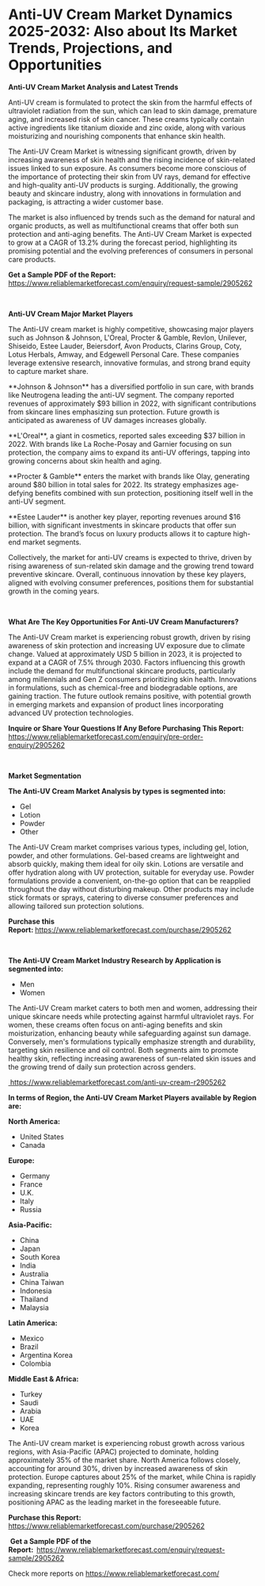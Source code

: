 <p><h1>Anti-UV Cream Market Dynamics 2025-2032: Also about Its Market Trends, Projections, and Opportunities</h1></p><p><strong>Anti-UV Cream Market Analysis and Latest Trends</strong></p>
<p><p>Anti-UV cream is formulated to protect the skin from the harmful effects of ultraviolet radiation from the sun, which can lead to skin damage, premature aging, and increased risk of skin cancer. These creams typically contain active ingredients like titanium dioxide and zinc oxide, along with various moisturizing and nourishing components that enhance skin health.</p><p>The Anti-UV Cream Market is witnessing significant growth, driven by increasing awareness of skin health and the rising incidence of skin-related issues linked to sun exposure. As consumers become more conscious of the importance of protecting their skin from UV rays, demand for effective and high-quality anti-UV products is surging. Additionally, the growing beauty and skincare industry, along with innovations in formulation and packaging, is attracting a wider customer base.</p><p>The market is also influenced by trends such as the demand for natural and organic products, as well as multifunctional creams that offer both sun protection and anti-aging benefits. The Anti-UV Cream Market is expected to grow at a CAGR of 13.2% during the forecast period, highlighting its promising potential and the evolving preferences of consumers in personal care products.</p></p>
<p><strong>Get a Sample PDF of the Report:&nbsp;</strong> <a href="https://www.reliablemarketforecast.com/enquiry/request-sample/2905262?utm_campaign=1080&utm_medium=2&utm_source=Github&utm_content=ia&utm_term=12032025&utm_id=anti-uv-cream">https://www.reliablemarketforecast.com/enquiry/request-sample/2905262</a></p>
<p>&nbsp;</p>
<p><strong>Anti-UV Cream Major Market Players</strong></p>
<p><p>The Anti-UV cream market is highly competitive, showcasing major players such as Johnson & Johnson, L'Oreal, Procter & Gamble, Revlon, Unilever, Shiseido, Estee Lauder, Beiersdorf, Avon Products, Clarins Group, Coty, Lotus Herbals, Amway, and Edgewell Personal Care. These companies leverage extensive research, innovative formulas, and strong brand equity to capture market share.</p><p>**Johnson & Johnson** has a diversified portfolio in sun care, with brands like Neutrogena leading the anti-UV segment. The company reported revenues of approximately $93 billion in 2022, with significant contributions from skincare lines emphasizing sun protection. Future growth is anticipated as awareness of UV damages increases globally.</p><p>**L'Oreal**, a giant in cosmetics, reported sales exceeding $37 billion in 2022. With brands like La Roche-Posay and Garnier focusing on sun protection, the company aims to expand its anti-UV offerings, tapping into growing concerns about skin health and aging.</p><p>**Procter & Gamble** enters the market with brands like Olay, generating around $80 billion in total sales for 2022. Its strategy emphasizes age-defying benefits combined with sun protection, positioning itself well in the anti-UV segment.</p><p>**Estee Lauder** is another key player, reporting revenues around $16 billion, with significant investments in skincare products that offer sun protection. The brand’s focus on luxury products allows it to capture high-end market segments.</p><p>Collectively, the market for anti-UV creams is expected to thrive, driven by rising awareness of sun-related skin damage and the growing trend toward preventive skincare. Overall, continuous innovation by these key players, aligned with evolving consumer preferences, positions them for substantial growth in the coming years.</p></p>
<p>&nbsp;</p>
<p><strong>What Are The Key Opportunities For Anti-UV Cream Manufacturers?</strong></p>
<p><p>The Anti-UV Cream market is experiencing robust growth, driven by rising awareness of skin protection and increasing UV exposure due to climate change. Valued at approximately USD 5 billion in 2023, it is projected to expand at a CAGR of 7.5% through 2030. Factors influencing this growth include the demand for multifunctional skincare products, particularly among millennials and Gen Z consumers prioritizing skin health. Innovations in formulations, such as chemical-free and biodegradable options, are gaining traction. The future outlook remains positive, with potential growth in emerging markets and expansion of product lines incorporating advanced UV protection technologies.</p></p>
<p><strong>Inquire or Share Your Questions If Any Before Purchasing This Report:</strong> <a href="https://www.reliablemarketforecast.com/enquiry/pre-order-enquiry/2905262?utm_campaign=1080&utm_medium=2&utm_source=Github&utm_content=ia&utm_term=12032025&utm_id=anti-uv-cream">https://www.reliablemarketforecast.com/enquiry/pre-order-enquiry/2905262</a></p>
<p>&nbsp;</p>
<p><strong>Market Segmentation</strong></p>
<p><strong>The Anti-UV Cream Market Analysis by types is segmented into:</strong></p>
<p><ul><li>Gel</li><li>Lotion</li><li>Powder</li><li>Other</li></ul></p>
<p><p>The Anti-UV Cream market comprises various types, including gel, lotion, powder, and other formulations. Gel-based creams are lightweight and absorb quickly, making them ideal for oily skin. Lotions are versatile and offer hydration along with UV protection, suitable for everyday use. Powder formulations provide a convenient, on-the-go option that can be reapplied throughout the day without disturbing makeup. Other products may include stick formats or sprays, catering to diverse consumer preferences and allowing tailored sun protection solutions.</p></p>
<p><strong>Purchase this Report:&nbsp;</strong><a href="https://www.reliablemarketforecast.com/purchase/2905262?utm_campaign=1080&utm_medium=2&utm_source=Github&utm_content=ia&utm_term=12032025&utm_id=anti-uv-cream">https://www.reliablemarketforecast.com/purchase/2905262</a></p>
<p>&nbsp;</p>
<p><strong>The Anti-UV Cream Market Industry Research by Application is segmented into:</strong></p>
<p><ul><li>Men</li><li>Women</li></ul></p>
<p><p>The Anti-UV Cream market caters to both men and women, addressing their unique skincare needs while protecting against harmful ultraviolet rays. For women, these creams often focus on anti-aging benefits and skin moisturization, enhancing beauty while safeguarding against sun damage. Conversely, men's formulations typically emphasize strength and durability, targeting skin resilience and oil control. Both segments aim to promote healthy skin, reflecting increasing awareness of sun-related skin issues and the growing trend of daily sun protection across genders.</p></p>
<p><a href="https://www.reliablemarketforecast.com/anti-uv-cream-r2905262?utm_campaign=1080&utm_medium=2&utm_source=Github&utm_content=ia&utm_term=12032025&utm_id=anti-uv-cream">&nbsp;https://www.reliablemarketforecast.com/anti-uv-cream-r2905262</a></p>
<p><strong>In terms of Region, the Anti-UV Cream Market Players available by Region are:</strong></p>
<p>
    <p> <strong> North America: </strong>
        <ul>
            <li>United States</li>
            <li>Canada</li>
        </ul>
        </p> 
    <p> <strong> Europe: </strong>
        <ul>
            <li>Germany</li>
            <li>France</li>
            <li>U.K.</li>
            <li>Italy</li>
            <li>Russia</li>
        </ul>
        </p> 
    <p> <strong> Asia-Pacific: </strong>
        <ul>
            <li>China</li>
            <li>Japan</li>
            <li>South Korea</li>
            <li>India</li>
            <li>Australia</li>
            <li>China Taiwan</li>
            <li>Indonesia</li>
            <li>Thailand</li>
            <li>Malaysia</li>
        </ul>
        </p> 
    <p> <strong> Latin America: </strong>
        <ul>
            <li>Mexico</li>
            <li>Brazil</li>
            <li>Argentina Korea</li>
            <li>Colombia</li>
        </ul>
        </p> 
    <p> <strong> Middle East & Africa: </strong>
        <ul>
            <li>Turkey</li>
            <li>Saudi</li>
            <li>Arabia</li>
            <li>UAE</li>
            <li>Korea</li>
        </ul>
    </p>
    </p>
<p><p>The Anti-UV cream market is experiencing robust growth across various regions, with Asia-Pacific (APAC) projected to dominate, holding approximately 35% of the market share. North America follows closely, accounting for around 30%, driven by increased awareness of skin protection. Europe captures about 25% of the market, while China is rapidly expanding, representing roughly 10%. Rising consumer awareness and increasing skincare trends are key factors contributing to this growth, positioning APAC as the leading market in the foreseeable future.</p></p>
<p><strong>Purchase this Report: </strong><a href="https://www.reliablemarketforecast.com/purchase/2905262?utm_campaign=1080&utm_medium=2&utm_source=Github&utm_content=ia&utm_term=12032025&utm_id=anti-uv-cream">https://www.reliablemarketforecast.com/purchase/2905262</a></p>
<p>&nbsp;<strong>Get a Sample PDF of the Report:&nbsp;&nbsp;</strong><a href="https://www.reliablemarketforecast.com/enquiry/request-sample/2905262?utm_campaign=1080&utm_medium=2&utm_source=Github&utm_content=ia&utm_term=12032025&utm_id=anti-uv-cream">https://www.reliablemarketforecast.com/enquiry/request-sample/2905262</a></p>
<p><strong></strong></p>
<p>Check more reports on <a href="https://www.reliablemarketforecast.com/?utm_campaign=1080&utm_medium=2&utm_source=Github&utm_content=ia&utm_term=12032025&utm_id=anti-uv-cream">https://www.reliablemarketforecast.com/</a></p>